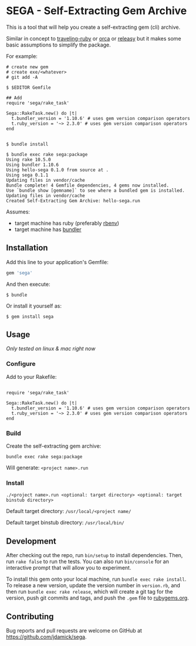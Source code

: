# SEGA - Self-Extracting Gem Archive

This is a tool that will help you create a self-extracting gem (cli) archive.

Similar in concept to [traveling-ruby](https://github.com/phusion/traveling-ruby) or [orca](https://github.com/larsch/ocra) or [releasy](https://github.com/Spooner/releasy) but it makes some basic assumptions to simplify the package.

For example:

```
# create new gem
# create exe/<whatever>
# git add -A

$ $EDITOR Gemfile

## Add
require 'sega/rake_task'

Sega::RakeTask.new() do |t|
  t.bundler_version = '1.10.6' # uses gem version comparison operators
  t.ruby_version = '~> 2.3.0' # uses gem version comparison operators
end


$ bundle install

$ bundle exec rake sega:package
Using rake 10.5.0
Using bundler 1.10.6
Using hello-sega 0.1.0 from source at .
Using sega 0.1.1
Updating files in vendor/cache
Bundle complete! 4 Gemfile dependencies, 4 gems now installed.
Use `bundle show [gemname]` to see where a bundled gem is installed.
Updating files in vendor/cache
Created Self-Extracting Gem Archive: hello-sega.run
```


Assumes:
* target machine has ruby (preferably [rbenv](https://github.com/rbenv/rbenv))
* target machine has [bundler](http://bundler.io/)

## Installation

Add this line to your application's Gemfile:

```ruby
gem 'sega'
```

And then execute:

    $ bundle

Or install it yourself as:

    $ gem install sega

## Usage

_Only tested on linux & mac right now_

### Configure

Add to your Rakefile:

```

require 'sega/rake_task'

Sega::RakeTask.new() do |t|
  t.bundler_version = '1.10.6' # uses gem version comparison operators
  t.ruby_version = '~> 2.3.0' # uses gem version comparison operators
end

```

### Build

Create the self-extracting gem archive:

```
bundle exec rake sega:package
```

Will generate: ```<project name>.run```


### Install


```
./<project name>.run <optional: target directory> <optional: target binstub directory>
```

Default target directory:  ```/usr/local/<project name/```

Default target binstub directory:  ```/usr/local/bin/```


## Development

After checking out the repo, run `bin/setup` to install dependencies. Then, run `rake false` to run the tests. You can also run `bin/console` for an interactive prompt that will allow you to experiment.

To install this gem onto your local machine, run `bundle exec rake install`. To release a new version, update the version number in `version.rb`, and then run `bundle exec rake release`, which will create a git tag for the version, push git commits and tags, and push the `.gem` file to [rubygems.org](https://rubygems.org).

## Contributing

Bug reports and pull requests are welcome on GitHub at https://github.com/jdamick/sega.
